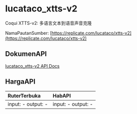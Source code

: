 # lucataco_xtts-v2

Coqui XTTS-v2: 多语言文本到语音声音克隆

NamaPautanSumber: [https://replicate.com/lucataco/xtts-v2](https://replicate.com/lucataco/xtts-v2)

## DokumenAPI

[lucataco_xtts-v2 API Docs](../apis/kl/lucataco_xtts-v2.md)

## HargaAPI

| RuterTerbuka | HabAPI |
|:---|:---|
| input: - output: - | input: - output: - |
